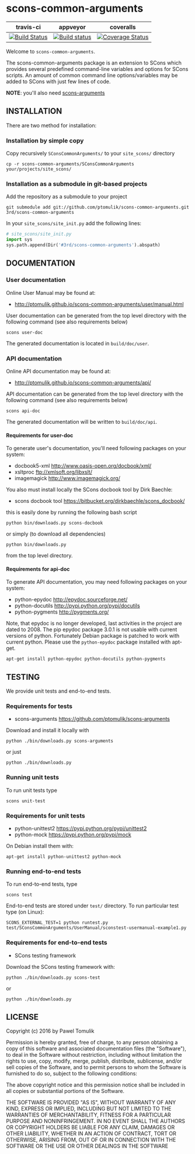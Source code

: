 scons-common-arguments
======================

| travis-ci | appveyor  | coveralls |
|-----------|-----------|-----------|
|[![Build Status](https://travis-ci.org/ptomulik/scons-common-arguments.png?branch=master)](https://travis-ci.org/ptomulik/scons-common-arguments)| [![Build status](https://ci.appveyor.com/api/projects/status/6cl0xk5e5s07rylh?svg=true)](https://ci.appveyor.com/project/ptomulik/scons-common-arguments) | [![Coverage Status](https://coveralls.io/repos/ptomulik/scons-common-arguments/badge.svg?branch=master&service=github)](https://coveralls.io/github/ptomulik/scons-common-arguments?branch=master) |

Welcome to ``scons-common-arguments``.

The scons-common-arguments package is an extension to SCons which provides
several predefined command-line variables and options for SCons scripts. An
amount of common command line options/variables may be added to SCons with just
few lines of code.

**NOTE**: you'll also need [scons-arguments](https://github.com/ptomulik/scons-arguments)

INSTALLATION
------------

There are two method for installation:

### Installation by simple copy

Copy recursively ``SConsCommonArguments/`` to your ``site_scons/`` directory

    cp -r scons-common-arguments/SConsCommonArguments your/projects/site_scons/

### Installation as a submodule in git-based projects

Add the repository as a submodule to your project

```shell
git submodule add git://github.com/ptomulik/scons-common-arguments.git 3rd/scons-common-arguments
```

In your `site_scons/site_init.py` add the following lines:

```python
# site_scons/site_init.py
import sys
sys.path.append(Dir('#3rd/scons-common-arguments').abspath)
```

DOCUMENTATION
-------------

### User documentation

Online User Manual may be found at:

  * <http://ptomulik.github.io/scons-common-arguments/user/manual.html>

User documentation can be generated from the top level directory with the
following command (see also requirements below)

```shell
scons user-doc
```
The generated documentation is located in ``build/doc/user``.

### API documentation

Online API documentation may be found at:

  * <http://ptomulik.github.io/scons-common-arguments/api/>

API documentation can be generated from the top level directory with the
following command (see also requirements below)

```shell
scons api-doc
```

The generated documentation will be written to ``build/doc/api``.

#### Requirements for user-doc

To generate user's documentation, you'll need following packages on your
system:

  * docbook5-xml <http://www.oasis-open.org/docbook/xml/>
  * xsltproc <ftp://xmlsoft.org/libxslt/>
  * imagemagick <http://www.imagemagick.org/>

You also must install locally the SCons docbook tool by Dirk Baechle:

  * scons docbook tool <https://bitbucket.org/dirkbaechle/scons_docbook/>

this is easily done by running the following bash script

```
python bin/downloads.py scons-docbook
```

or simply (to download all dependencies)

```
python bin/downloads.py
```

from the top level directory.

#### Requirements for api-doc

To generate API documentation, you may need following packages on your system:

  * python-epydoc <http://epydoc.sourceforge.net/>
  * python-docutils <http://pypi.python.org/pypi/docutils>
  * python-pygments <http://pygments.org/>

Note, that epydoc is no longer developed, last activities in the project are
dated to 2008. The pip epydoc package 3.0.1 is not usable with current versions
of python. Fortunately Debian package is patched to work with current python.
Please use the ``python-epydoc`` package installed with apt-get.

```shell
apt-get install python-epydoc python-docutils python-pygments
```

TESTING
-------

We provide unit tests and end-to-end tests.

### Requirements for tests

  * scons-arguments <https://github.com/ptomulik/scons-arguments>

Download and install it locally with

```shell
python ./bin/downloads.py scons-arguments
```

or just

```shell
python ./bin/downloads.py
```

### Running unit tests

To run unit tests type

```shell
scons unit-test
```

### Requirements for unit tests

  * python-unittest2 <https://pypi.python.org/pypi/unittest2>
  * python-mock <https://pypi.python.org/pypi/mock>

On Debian install them with:

```shell
apt-get install python-unittest2 python-mock
```

### Running end-to-end tests

To run end-to-end tests, type

```shell
scons test
```

End-to-end tests are stored under ``test/`` directory. To run particular test
type (on Linux):

```shell
SCONS_EXTERNAL_TEST=1 python runtest.py test/SConsCommonArguments/UserManual/sconstest-usermanual-example1.py
```


### Requirements for end-to-end tests

  * SCons testing framework

Download the SCons testing framework with:

```shell
python ./bin/downloads.py scons-test
```

or

```shell
python ./bin/downloads.py
```

LICENSE
-------

Copyright (c) 2016 by Pawel Tomulik

Permission is hereby granted, free of charge, to any person obtaining a copy
of this software and associated documentation files (the "Software"), to deal
in the Software without restriction, including without limitation the rights
to use, copy, modify, merge, publish, distribute, sublicense, and/or sell
copies of the Software, and to permit persons to whom the Software is
furnished to do so, subject to the following conditions:

The above copyright notice and this permission notice shall be included in all
copies or substantial portions of the Software.

THE SOFTWARE IS PROVIDED "AS IS", WITHOUT WARRANTY OF ANY KIND, EXPRESS OR
IMPLIED, INCLUDING BUT NOT LIMITED TO THE WARRANTIES OF MERCHANTABILITY,
FITNESS FOR A PARTICULAR PURPOSE AND NONINFRINGEMENT. IN NO EVENT SHALL THE
AUTHORS OR COPYRIGHT HOLDERS BE LIABLE FOR ANY CLAIM, DAMAGES OR OTHER
LIABILITY, WHETHER IN AN ACTION OF CONTRACT, TORT OR OTHERWISE, ARISING FROM,
OUT OF OR IN CONNECTION WITH THE SOFTWARE OR THE USE OR OTHER DEALINGS IN THE
SOFTWARE
